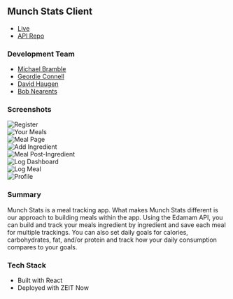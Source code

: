 ## Munch Stats Client
+ [Live](https://munchstats.now.sh/register)  
+ [API Repo](https://github.com/thinkful-ei-armadillo/munchstats-api)  

### Development Team
+ [Michael Bramble](https://github.com/michaelbramble)  
+ [Geordie Connell](https://github.com/geordo9)  
+ [David Haugen](https://github.com/DavidHaugen)  
+ [Bob Nearents](https://github.com/bobnearents)  

### Screenshots
![Register](https://imgur.com/jTl6s57)  
![Your Meals](https://imgur.com/Y4hBz7f)  
![Meal Page](https://imgur.com/XiwuS4E)  
![Add Ingredient](https://imgur.com/zYteyAw)  
![Meal Post-Ingredient](https://imgur.com/1DT2Ri0)  
![Log Dashboard](https://imgur.com/umZCpq9)  
![Log Meal](https://imgur.com/Uh5uvek)  
![Profile](https://imgur.com/YGfUpwh)  

### Summary
Munch Stats is a meal tracking app. What makes Munch Stats different is our approach to building meals within the app. Using the Edamam API, you can build and track your meals ingredient by ingredient and save each meal for multiple trackings. You can also set daily goals for calories, carbohydrates, fat, and/or protein and track how your daily consumption compares to your goals.

### Tech Stack
+ Built with React
+ Deployed with ZEIT Now